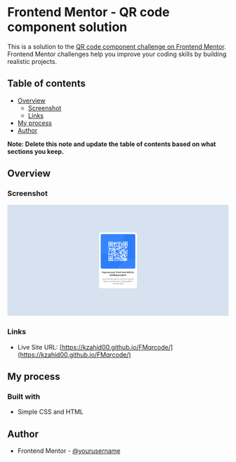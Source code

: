 # Frontend Mentor - QR code component solution

This is a solution to the [QR code component challenge on Frontend Mentor](https://www.frontendmentor.io/challenges/qr-code-component-iux_sIO_H). Frontend Mentor challenges help you improve your coding skills by building realistic projects. 

## Table of contents

- [Overview](#overview)
  - [Screenshot](#screenshot)
  - [Links](#links)
- [My process](#my-process)
- [Author](#author)

**Note: Delete this note and update the table of contents based on what sections you keep.**

## Overview

### Screenshot

![](./images/screenshot.png)

### Links

- Live Site URL: [https://kzahid00.github.io/FMqrcode/](https://kzahid00.github.io/FMqrcode/)

## My process

### Built with

- Simple CSS and HTML

## Author

- Frontend Mentor - [@yourusername](https://www.frontendmentor.io/profile/yourusername)